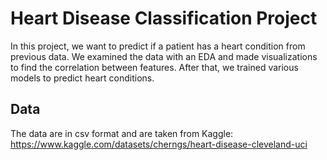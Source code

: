 # Heart Disease Classification Project

In this project, we want to predict if a patient has a heart condition from previous data.
We examined the data with an EDA and made visualizations to find the correlation between features. 
After that, we trained various models to predict heart conditions. 

## Data

The data are in csv format and are taken from Kaggle:  https://www.kaggle.com/datasets/cherngs/heart-disease-cleveland-uci

